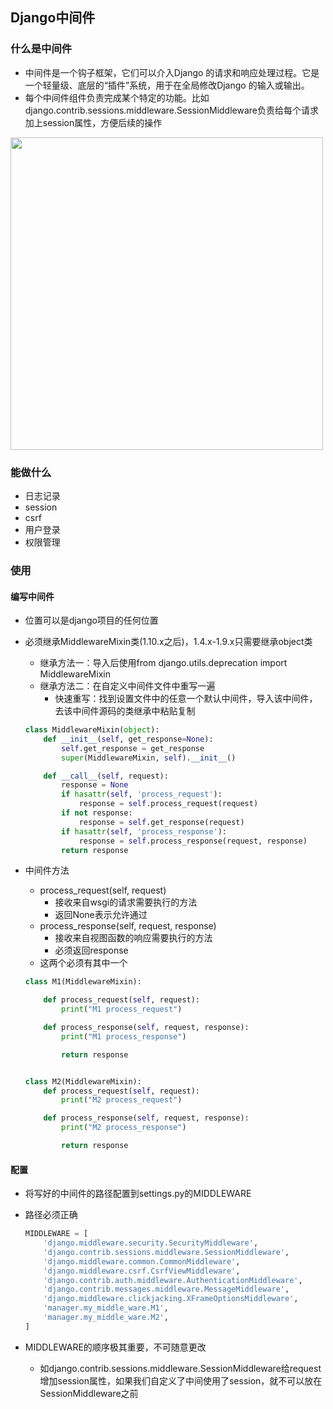 ## Django中间件

### 什么是中间件
- 中间件是一个钩子框架，它们可以介入Django 的请求和响应处理过程。它是一个轻量级、底层的“插件”系统，用于在全局修改Django 的输入或输出。
- 每个中间件组件负责完成某个特定的功能。比如django.contrib.sessions.middleware.SessionMiddleware负责给每个请求加上session属性，方便后续的操作

<img src="http://chuann.cc/Intermediate_Python/middleware.png" width="500px">

### 能做什么
- 日志记录
- session
- csrf
- 用户登录
- 权限管理


### 使用
#### 编写中间件
- 位置可以是django项目的任何位置
- 必须继承MiddlewareMixin类(1.10.x之后)，1.4.x-1.9.x只需要继承object类
	- 继承方法一：导入后使用from django.utils.deprecation import MiddlewareMixin
	- 继承方法二：在自定义中间件文件中重写一遍
		- 快速重写：找到设置文件中的任意一个默认中间件，导入该中间件，去该中间件源码的类继承中粘贴复制

	```python
	class MiddlewareMixin(object):
	    def __init__(self, get_response=None):
	        self.get_response = get_response
	        super(MiddlewareMixin, self).__init__()
	
	    def __call__(self, request):
	        response = None
	        if hasattr(self, 'process_request'):
	            response = self.process_request(request)
	        if not response:
	            response = self.get_response(request)
	        if hasattr(self, 'process_response'):
	            response = self.process_response(request, response)
	        return response
	```

- 中间件方法
	- process_request(self, request)
		- 接收来自wsgi的请求需要执行的方法
		- 返回None表示允许通过
	- process_response(self, request, response)
		- 接收来自视图函数的响应需要执行的方法
		- 必须返回response
	- 这两个必须有其中一个

	```python
	class M1(MiddlewareMixin):
	
	    def process_request(self, request):
	        print("M1 process_request")
	
	    def process_response(self, request, response):
	        print("M1 process_response")
	
	        return response
	
	
	class M2(MiddlewareMixin):
	    def process_request(self, request):
	        print("M2 process_request")
	
	    def process_response(self, request, response):
	        print("M2 process_response")
	
	        return response
	```


#### 配置
- 将写好的中间件的路径配置到settings.py的MIDDLEWARE
- 路径必须正确

	```python
	MIDDLEWARE = [
	    'django.middleware.security.SecurityMiddleware',
	    'django.contrib.sessions.middleware.SessionMiddleware',
	    'django.middleware.common.CommonMiddleware',
	    'django.middleware.csrf.CsrfViewMiddleware',
	    'django.contrib.auth.middleware.AuthenticationMiddleware',
	    'django.contrib.messages.middleware.MessageMiddleware',
	    'django.middleware.clickjacking.XFrameOptionsMiddleware',
	    'manager.my_middle_ware.M1',
	    'manager.my_middle_ware.M2',
	]
	```
- MIDDLEWARE的顺序极其重要，不可随意更改
	- 如django.contrib.sessions.middleware.SessionMiddleware给request增加session属性，如果我们自定义了中间使用了session，就不可以放在SessionMiddleware之前

